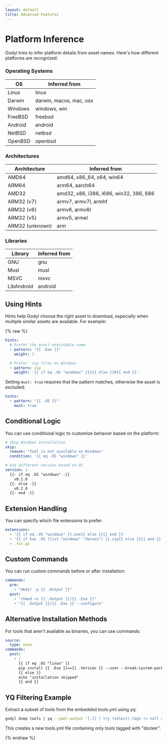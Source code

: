 ```yaml
---
layout: default
title: Advanced Features
---
```


# Platform Inference

Godyl tries to infer platform details from asset names. Here's how different platforms are recognized:

### Operating Systems

| OS      | Inferred from           |
| ------- | ----------------------- |
| Linux   | linux                   |
| Darwin  | darwin, macos, mac, osx |
| Windows | windows, win            |
| FreeBSD | freebsd                 |
| Android | android                 |
| NetBSD  | netbsd                  |
| OpenBSD | openbsd                 |

### Architectures

| Architecture    | Inferred from                           |
| --------------- | --------------------------------------- |
| AMD64           | amd64, x86_64, x64, win64               |
| ARM64           | arm64, aarch64                          |
| AMD32           | amd32, x86, i386, i686, win32, 386, 686 |
| ARM32 (v7)      | armv7, armv7l, armhf                    |
| ARM32 (v6)      | armv6, armv6l                           |
| ARM32 (v5)      | armv5, armel                            |
| ARM32 (unknown) | arm                                     |

### Libraries

| Library    | Inferred from |
| ---------- | ------------- |
| GNU        | gnu           |
| Musl       | musl          |
| MSVC       | msvc          |
| LibAndroid | android       |

## Using Hints

Hints help Godyl choose the right asset to download, especially when multiple similar assets are available. For example:

{% raw  %}

```yaml
hints:
  # Prefer the exact executable name
  - pattern: "{{ .Exe }}"
    weight: 1

  # Prefer .zip files on Windows
  - pattern: zip
    weight: '{{ if eq .OS "windows" }}1{{ else }}0{{ end }}'
```

Setting `must: true` requires that the pattern matches, otherwise the asset is excluded:

```yaml
hints:
  - pattern: "{{ .OS }}"
    must: true
```

## Conditional Logic

You can use conditional logic to customize behavior based on the platform:

```yaml
# Skip Windows installation
skip:
  reason: "Tool is not available on Windows"
  condition: '{{ eq .OS "windows" }}'

# Use different version based on OS
version: |-
  {{- if eq .OS "windows" -}}
    v0.1.0
  {{- else -}}
    v0.2.0
  {{- end -}}
```

## Extension Handling

You can specify which file extensions to prefer:

```yaml
extensions:
  - '{{ if eq .OS "windows" }}.exe{{ else }}{{ end }}'
  - '{{ if has .OS (list "windows" "darwin") }}.zip{{ else }}{{ end }}'
  - .tar.gz
```

## Custom Commands

You can run custom commands before or after installation:

```yaml
commands:
  pre:
    - "mkdir -p {{ .Output }}"
  post:
    - "chmod +x {{ .Output }}/{{ .Exe }}"
    - "{{ .Output }}/{{ .Exe }} --configure"
```

## Alternative Installation Methods

For tools that aren't available as binaries, you can use commands:

```yaml
source:
  type: none
commands:
  post:
    - |
      {{ if eq .OS "linux" }}
      pip install {{ .Exe }}=={{ .Version }} --user --break-system-packages
      {{ else }}
      echo "installation skipped"
      {{ end }}
```

## YQ Filtering Example

Extract a subset of tools from the embedded tools.yml using yq:

```sh
godyl dump tools | yq --yaml-output '[.[] | try (select(.tags != null and (.tags[] == "docker")))]' > my-tools.yml
```

This creates a new tools.yml file containing only tools tagged with "docker".

{% endraw %}
